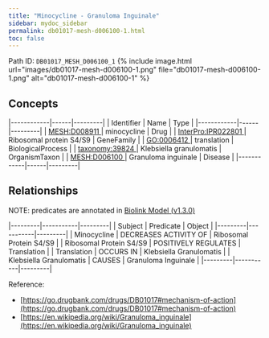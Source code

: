 ```yaml
---
title: "Minocycline - Granuloma Inguinale"
sidebar: mydoc_sidebar
permalink: db01017-mesh-d006100-1.html
toc: false 
---
```



Path ID: `DB01017_MESH_D006100_1`
{% include image.html url="images/db01017-mesh-d006100-1.png" file="db01017-mesh-d006100-1.png" alt="db01017-mesh-d006100-1" %}

## Concepts

|------------|------|---------|
| Identifier | Name | Type    |
|------------|------|---------|
| <a href="https://identifiers.org/MESH:D008911">MESH:D008911 </a> | minocycline | Drug |
| <a href="https://identifiers.org/InterPro:IPR022801">InterPro:IPR022801 </a> | Ribosomal protein S4/S9 | GeneFamily |
| <a href="https://identifiers.org/GO:0006412">GO:0006412 </a> | translation | BiologicalProcess |
| <a href="https://identifiers.org/taxonomy:39824">taxonomy:39824 </a> | Klebsiella granulomatis | OrganismTaxon |
| <a href="https://identifiers.org/MESH:D006100">MESH:D006100 </a> | Granuloma inguinale | Disease |
|------------|------|---------|

## Relationships


NOTE: predicates are annotated in <a href="https://github.com/biolink/biolink-model/releases/tag/v1.3.0">Biolink Model (v1.3.0)</a>

|---------|-----------|---------|
| Subject | Predicate | Object  |
|---------|-----------|---------|
| Minocycline | DECREASES ACTIVITY OF | Ribosomal Protein S4/S9 |
| Ribosomal Protein S4/S9 | POSITIVELY REGULATES | Translation |
| Translation | OCCURS IN | Klebsiella Granulomatis |
| Klebsiella Granulomatis | CAUSES | Granuloma Inguinale |
|---------|-----------|---------|

Reference: 
  - [https://go.drugbank.com/drugs/DB01017#mechanism-of-action](https://go.drugbank.com/drugs/DB01017#mechanism-of-action)
  - [https://en.wikipedia.org/wiki/Granuloma_inguinale](https://en.wikipedia.org/wiki/Granuloma_inguinale)
